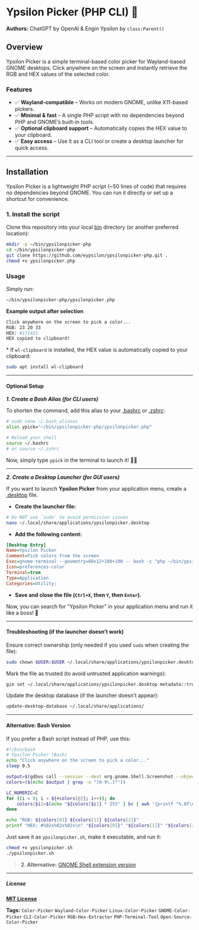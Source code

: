 # Ypsilon Picker (PHP CLI) 🎨

**Authors:** ChatGPT by OpenAI & Engin Ypsilon by `class:Parent()`

## Overview

Ypsilon Picker is a simple terminal-based color picker for Wayland-based GNOME desktops. Click anywhere on the screen and instantly retrieve the RGB and HEX values of the selected color.


### Features

- ✅ **Wayland-compatible** – Works on modern GNOME, unlike X11-based pickers.
- ✅ **Minimal & fast** – A single PHP script with no dependencies beyond PHP and GNOME’s built-in tools.
- ✅ **Optional clipboard support** – Automatically copies the HEX value to your clipboard.
- ✅ **Easy access** – Use it as a CLI tool or create a desktop launcher for quick access.

---

## **Installation**

Ypsilon Picker is a lightweight PHP script (~50 lines of code) that requires no dependencies beyond GNOME. You can run it directly or set up a shortcut for convenience.

### **1. Install the script**

Clone this repository into your local <ins>bin</ins> directory (or another preferred location):

```sh
mkdir -p ~/bin/ypsilonpicker-php
cd ~/bin/ypsilonpicker-php
git clone https://github.com/eypsilon/ypsilonpicker-php.git .
chmod +x ypsilonpicker.php
```


### Usage

Simply run:

```sh
~/bin/ypsilonpicker-php/ypsilonpicker.php
```

__Example output after selection__

```sh
Click anywhere on the screen to pick a color...
RGB: 23 20 33
HEX: #171421
HEX copied to clipboard!
```

\* If `wl-clipboard` is installed, the HEX value is automatically copied to your clipboard:

```sh
sudo apt install wl-clipboard
```

---

#### Optional Setup

***1. Create a Bash Alias (for CLI users)***

To shorten the command, add this alias to your <ins>.bashrc</ins> or <ins>.zshrc</ins>:

```sh
# sudo nano ~/.bash_aliases
alias ypick="~/bin/ypsilonpicker-php/ypsilonpicker.php"

# Reload your shell
source ~/.bashrc
# or source ~/.zshrc
```

Now, simply type `ypick` in the terminal to launch it! 🎨🚀

---

***2. Create a Desktop Launcher (for GUI users)***

If you want to launch **Ypsilon Picker** from your application menu, create a <ins>.desktop</ins> file.

* **Create the launcher file:**

```sh
# Do NOT use `sudo` to avoid permission issues
nano ~/.local/share/applications/ypsilonpicker.desktop
```

* **Add the following content:**

```ini
[Desktop Entry]
Name=Ypsilon Picker
Comment=Pick colors from the screen
Exec=gnome-terminal --geometry=60x12+100+100 -- bash -c "php ~/bin/ypsilonpicker-php/ypsilonpicker.php; exec bash"
Icon=preferences-color
Terminal=true
Type=Application
Categories=Utility;
```

* **Save and close the file (`Ctrl+X`, then `Y`, then `Enter`).**

Now, you can search for "Ypsilon Picker" in your application menu and run it like a boss! 🎨

---

#### Troubleshooting (if the launcher doesn’t work)

Ensure correct ownership (only needed if you used `sudo` when creating the file):

```sh
sudo chown $USER:$USER ~/.local/share/applications/ypsilonpicker.desktop
```

Mark the file as trusted (to avoid untrusted application warnings):

```sh
gio set ~/.local/share/applications/ypsilonpicker.desktop metadata::trusted true
```

Update the desktop database (if the launcher doesn’t appear):

```sh
update-desktop-database ~/.local/share/applications/
```

---

#### Alternative: Bash Version

If you prefer a Bash script instead of PHP, use this:

```sh
#!/bin/bash
# Ypsilon Picker (Bash)
echo "Click anywhere on the screen to pick a color..."
sleep 0.5

output=$(gdbus call --session --dest org.gnome.Shell.Screenshot --object-path /org/gnome/Shell/Screenshot --method org.gnome.Shell.Screenshot.PickColor)
colors=($(echo $output | grep -o "[0-9\.]*"))

LC_NUMERIC=C
for ((i = 0; i < ${#colors[@]}; i++)); do
    colors[$i]=$(echo "${colors[$i]} * 255" | bc | awk '{printf "%.0f\n", $1}')
done

echo "RGB: ${colors[0]} ${colors[1]} ${colors[2]}"
printf "HEX: #%02x%02x%02x\n" "${colors[0]}" "${colors[1]}" "${colors[2]}"
```

Just save it as `ypsilonpicker.sh`, make it executable, and run it:

```sh
chmod +x ypsilonpicker.sh
./ypsilonpicker.sh
```

> **2. Alternative:** [GNOME Shell extension version](https://github.com/eypsilon/ypsilonpicker-gnome)

---

##### License

[**MIT License**](./LICENSE)


<!-- Tags for searchability -->
**Tags:** `Color-Picker` `Wayland-Color-Picker` `Linux-Color-Picker` `GNOME-Color-Picker` `CLI-Color-Picker` `RGB-Hex-Extractor` `PHP-Terminal-Tool` `Open-Source-Color-Picker`
